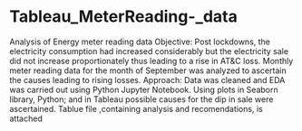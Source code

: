# Tableau_MeterReading-_data
Analysis of Energy meter reading data
Objective: Post lockdowns, the electricity consumption had increased considerably but the electricity sale did not increase proportionately thus leading to a rise in AT&C loss.
Monthly meter reading data for the month of September was analyzed to ascertain the causes leading to rising losses.
Approach: Data was cleaned and EDA was carried out using Python Jupyter Notebook.
Using plots in Seaborn library, Python; and in Tableau possible causes for the dip in sale were ascertained.
Tablue file ,containing analysis and recomendations,  is attached 
